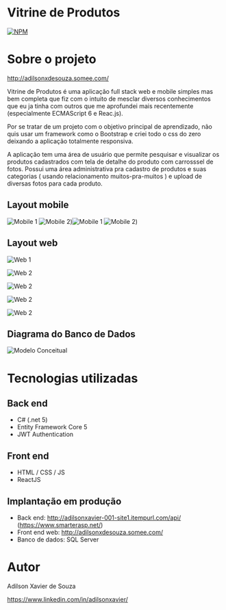 # Vitrine de Produtos
[![NPM](https://img.shields.io/npm/l/react)](https://github.com/adilsonxavier/VitrineProdutos/blob/main/LICENSE) 

# Sobre o projeto

http://adilsonxdesouza.somee.com/

Vitrine de Produtos é uma aplicação full stack web e mobile simples mas bem completa que fiz com o intuito de mesclar diversos conhecimentos que eu  ja tinha com outros que me aprofundei mais recentemente (especialmente ECMAScript 6 e Reac.js).<br/>

Por se tratar de um projeto com o objetivo principal de aprendizado, não quis usar um framework como o Bootstrap e criei todo o css do zero deixando a aplicação totalmente responsiva.<br/>

A aplicação tem uma área de usuário que permite pesquisar e visualizar os produtos cadastrados com tela de detalhe do produto com carrosssel de fotos. Possui uma área administrativa pra cadastro de produtos e suas categorias ( usando relacionamento muitos-pra-muitos ) e upload de diversas fotos para cada produto.


## Layout mobile
![Mobile 1](https://github.com/adilsonxavier/VitrineProdutos_Front/blob/main/assets/tela1p.png) ![Mobile 2](https://github.com/adilsonxavier/VitrineProdutos_Front/blob/main/assets/tela2p.png))![Mobile 1](https://github.com/adilsonxavier/VitrineProdutos_Front/blob/main/assets/tela3p.png) ![Mobile 2](https://github.com/adilsonxavier/VitrineProdutos_Front/blob/main/assets/tela4p.png))

## Layout web
![Web 1](https://github.com/adilsonxavier/VitrineProdutos_Front/blob/main/assets/web2.png)

![Web 2](https://github.com/adilsonxavier/VitrineProdutos_Front/blob/main/assets/web1.png)

![Web 2](https://github.com/adilsonxavier/VitrineProdutos_Front/blob/main/assets/web3.png)

![Web 2](https://github.com/adilsonxavier/VitrineProdutos_Front/blob/main/assets/web4.png)

![Web 2](https://github.com/adilsonxavier/VitrineProdutos_Front/blob/main/assets/web5.png)


## Diagrama do Banco de Dados
![Modelo Conceitual](https://github.com/adilsonxavier/VitrineProdutos_Front/blob/main/assets/bd.png)

# Tecnologias utilizadas
## Back end
- C# (.net 5)
- Entity Framework Core 5
- JWT Authentication
## Front end
- HTML / CSS / JS 
- ReactJS

## Implantação em produção
- Back end: http://adilsonxavier-001-site1.itempurl.com/api/ (https://www.smarterasp.net/)
- Front end web: http://adilsonxdesouza.somee.com/
- Banco de dados: SQL Server


# Autor

Adilson Xavier de Souza

https://www.linkedin.com/in/adilsonxavier/

